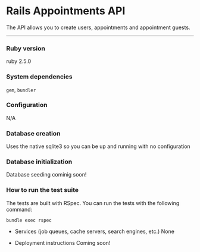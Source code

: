 # Rails Appointments API

The API allows you to create users, appointments and appointment guests.

____

### Ruby version
ruby 2.5.0

### System dependencies
`gem`, `bundler`

### Configuration
N/A

### Database creation
Uses the native sqlite3 so you can be up and running with no configuration

### Database initialization
Database seeding cominig soon!

### How to run the test suite
The tests are built with RSpec. You can run the tests with the following command:

    bundle exec rspec

* Services (job queues, cache servers, search engines, etc.)
None

* Deployment instructions
Coming soon!
